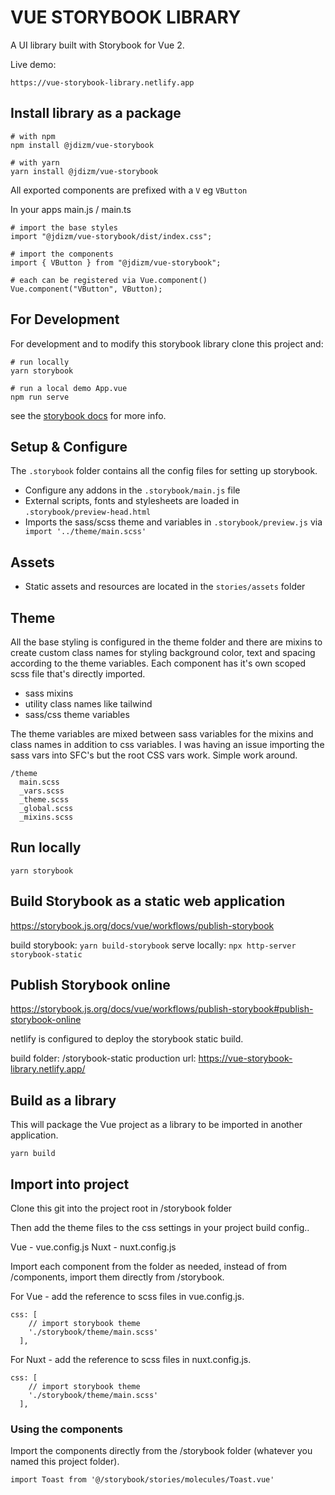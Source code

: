 # VUE STORYBOOK LIBRARY

A UI library built with Storybook for Vue 2.

Live demo:

```
https://vue-storybook-library.netlify.app
```

## Install library as a package

```
# with npm
npm install @jdizm/vue-storybook

# with yarn
yarn install @jdizm/vue-storybook
```

All exported components are prefixed with a `V` eg `VButton`

In your apps main.js / main.ts

```
# import the base styles
import "@jdizm/vue-storybook/dist/index.css";

# import the components
import { VButton } from "@jdizm/vue-storybook";

# each can be registered via Vue.component()
Vue.component("VButton", VButton);
```

## For Development

For development and to modify this storybook library clone this project and:

```
# run locally
yarn storybook

# run a local demo App.vue
npm run serve
```

see the [storybook docs](https://storybook.js.org/docs/vue/get-started/introduction) for more info.

## Setup & Configure

The `.storybook` folder contains all the config files for setting up storybook.

- Configure any addons in the `.storybook/main.js` file
- External scripts, fonts and stylesheets are loaded in `.storybook/preview-head.html`
- Imports the sass/scss theme and variables in `.storybook/preview.js` via ` import '../theme/main.scss'`

## Assets

- Static assets and resources are located in the `stories/assets` folder

## Theme

All the base styling is configured in the theme folder and there are mixins to create custom class names for styling background color, text and spacing according to the theme variables. Each component has it's own scoped scss file that's directly imported.

- sass mixins
- utility class names like tailwind
- sass/css theme variables

The theme variables are mixed between sass variables for the mixins and class names in addition to css variables. I was having an issue importing the sass vars into SFC's but the root CSS vars work. Simple work around.

```
/theme
  main.scss
  _vars.scss
  _theme.scss
  _global.scss
  _mixins.scss
```

## Run locally

`yarn storybook`

## Build Storybook as a static web application

<https://storybook.js.org/docs/vue/workflows/publish-storybook>

build storybook: `yarn build-storybook`
serve locally: `npx http-server storybook-static`

## Publish Storybook online

<https://storybook.js.org/docs/vue/workflows/publish-storybook#publish-storybook-online>

netlify is configured to deploy the storybook static build.

build folder: /storybook-static
production url: <https://vue-storybook-library.netlify.app/>

## Build as a library

This will package the Vue project as a library to be imported in another application.

```
yarn build
```

## Import into project

Clone this git into the project root in /storybook folder

Then add the theme files to the css settings in your project build config..

Vue - vue.config.js
Nuxt - nuxt.config.js

Import each component from the folder as needed, instead of from /components, import them directly from /storybook.

For Vue - add the reference to scss files in vue.config.js.

```config
css: [
    // import storybook theme
    './storybook/theme/main.scss'
  ],
```

For Nuxt - add the reference to scss files in nuxt.config.js.

```config
css: [
    // import storybook theme
    './storybook/theme/main.scss'
  ],
```

### Using the components

Import the components directly from the /storybook folder (whatever you named this project folder).

```config
import Toast from '@/storybook/stories/molecules/Toast.vue'
```
